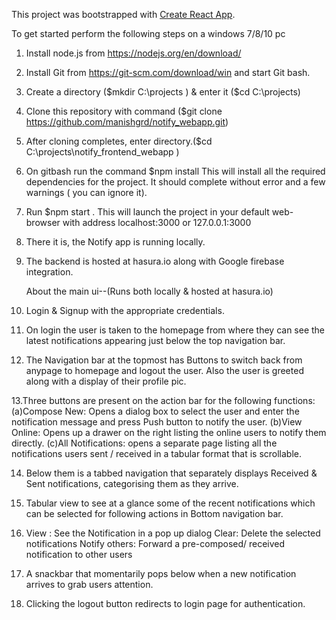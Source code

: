 This project was bootstrapped with [Create React App](https://github.com/facebookincubator/create-react-app).


To get started perform the following steps on a windows 7/8/10 pc
1.  Install node.js from https://nodejs.org/en/download/
2.  Install Git from https://git-scm.com/download/win and start Git bash.
3.  Create a directory ($mkdir C:\projects ) & enter it ($cd C:\projects)
4.  Clone this repository with command ($git clone https://github.com/manishgrd/notify_webapp.git)
5.  After cloning completes, enter directory.($cd C:\projects\notify_frontend_webapp )
6.  On gitbash run the command $npm install
    This will install all the required dependencies for the project.
    It should complete without error and a few warnings ( you can ignore it).
7.	Run $npm start . This will launch the project in your default web-browser
    with address localhost:3000 or 127.0.0.1:3000
8.	There it is, the Notify app is running locally.
9. The backend is hosted at hasura.io along with Google firebase integration.

      About the main ui--(Runs both locally & hosted at hasura.io)
	  
10. Login & Signup with the appropriate credentials.

11. On login the user is taken to the homepage from where they can see the 
   latest notifications appearing just below the top navigation bar.
   
12. The Navigation bar at the topmost has Buttons to switch back from anypage to homepage and logout the user. 
    Also the user is greeted along with a display of their profile pic.
    
13.Three buttons are present on the action bar for the following functions:
   (a)Compose New: Opens a dialog box to select the user and enter the notification message and press Push button to notify the user.
   (b)View Online: Opens up a drawer on the right listing the online users to notify them directly.
   (c)All Notifications: opens a separate page listing all the notifications users sent / received in a tabular format that is      scrollable.
   
  14. Below them is a tabbed navigation that separately displays Received & Sent notifications, categorising them as they arrive.
  
 15. Tabular view to see at a glance some of the recent notifications which can be selected for following actions in Bottom navigation bar.
 
 16. View : See the Notification in a pop up dialog
     Clear: Delete the selected notifications
     Notify others: Forward a pre-composed/ received notification to other users
	
17. A snackbar that momentarily pops below when a new notification arrives to grab users attention.

18. Clicking the logout button redirects to login page for authentication.
	 

